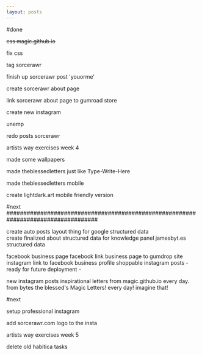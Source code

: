 ```yaml
---
layout: posts
---
```


#done

<s> css magic.github.io </s>

fix css <p> tag sorcerawr

finish up sorcerawr post 'youorme'

create sorcerawr about page

link sorcerawr about page to gumroad store

create new instagram

unemp

redo posts sorcerawr

artists way exercises week 4

made some wallpapers

made theblessedletters just like Type-Write-Here

made theblessedletters mobile

create lightdark.art mobile friendly version

#next ###################################################################################


create auto posts layout thing for google structured data  
create finalized about structured data for knowledge panel
jamesbyt.es structured data

facebook business page
facebook link business page to gumdrop site
instagram link to facebook business profile
shoppable instagram posts - ready for future deployment -

new instagram posts inspirational letters from magic.github.io every day. from bytes the blessed's Magic Letters!
every day! imagine that!



#next

setup professional instagram

add sorcerawr.com logo to the insta


artists way exercises week 5

delete old habitica tasks

